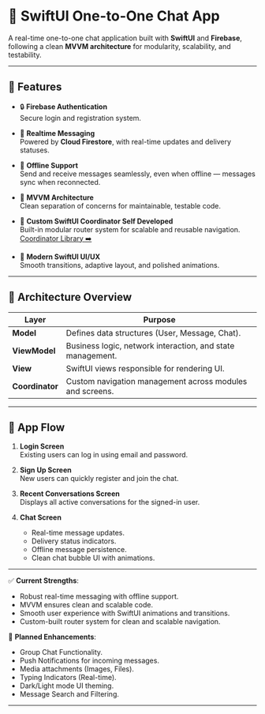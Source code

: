 # 📱 SwiftUI One-to-One Chat App

A real-time one-to-one chat application built with **SwiftUI** and **Firebase**, following a clean **MVVM architecture** for modularity, scalability, and testability.

---

## 🚀 Features

- 🔒 **Firebase Authentication**  
  Secure login and registration system.

- 💬 **Realtime Messaging**  
  Powered by **Cloud Firestore**, with real-time updates and delivery statuses.

- 📴 **Offline Support**  
  Send and receive messages seamlessly, even when offline — messages sync when reconnected.

- 🎯 **MVVM Architecture**  
  Clean separation of concerns for maintainable, testable code.

- 🔗 **Custom SwiftUI Coordinator Self Developed**  
  Built-in modular router system for scalable and reusable navigation.  
  [Coordinator Library ➡️](https://lnkd.in/gq7F2Cwe)

- 🌟 **Modern SwiftUI UI/UX**  
  Smooth transitions, adaptive layout, and polished animations.

---

## 🧠 Architecture Overview

| Layer          | Purpose                                                       |
| -------------- | ------------------------------------------------------------ |
| **Model**      | Defines data structures (User, Message, Chat).                |
| **ViewModel**  | Business logic, network interaction, and state management.    |
| **View**       | SwiftUI views responsible for rendering UI.                  |
| **Coordinator**| Custom navigation management across modules and screens.     |

---

## 🧭 App Flow

1. **Login Screen**  
   Existing users can log in using email and password.

2. **Sign Up Screen**  
   New users can quickly register and join the chat.

3. **Recent Conversations Screen**  
   Displays all active conversations for the signed-in user.

4. **Chat Screen**  
   - Real-time message updates.  
   - Delivery status indicators.  
   - Offline message persistence.  
   - Clean chat bubble UI with animations.

---

✅ **Current Strengths**:

- Robust real-time messaging with offline support.
- MVVM ensures clean and scalable code.
- Smooth user experience with SwiftUI animations and transitions.
- Custom-built router system for clean and scalable navigation.

🌱 **Planned Enhancements**:

- Group Chat Functionality.
- Push Notifications for incoming messages.
- Media attachments (Images, Files).
- Typing Indicators (Real-time).
- Dark/Light mode UI theming.
- Message Search and Filtering.

---
